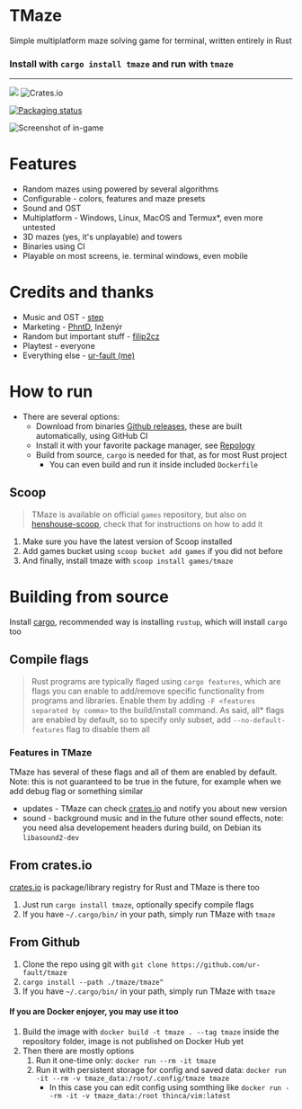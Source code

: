 # TMaze

Simple multiplatform maze solving game for terminal, written entirely in Rust

### Install with `cargo install tmaze` and run with `tmaze`
---

![](https://img.shields.io/crates/d/tmaze)
![Crates.io](https://img.shields.io/crates/v/tmaze)

[![Packaging status](https://repology.org/badge/vertical-allrepos/tmaze.svg)](https://repology.org/project/tmaze/versions)

![Screenshot of in-game](https://github.com/ur-fault/tmaze/blob/master/readme_assets/screenshot_ingame.png?raw=true)

# Features

- Random mazes using powered by several algorithms
- Configurable - colors, features and maze presets
- Sound and OST
- Multiplatform - Windows, Linux, MacOS and Termux\*, even more untested
- 3D mazes (yes, it's unplayable) and towers
- Binaries using CI
- Playable on most screens, ie. terminal windows, even mobile


# Credits and thanks
- Music and OST - [step](https://github.com/StepGamesOfficial)
- Marketing - [PhntD](https://github.com/PhntD), Inženýr
- Random but important stuff - [filip2cz](https://github.com/filip2cz/)
- Playtest - everyone
- Everything else - [ur-fault (me)](https://github.com/ur-fault)


# How to run
- There are several options:
    - Download from binaries [Github releases](https://github.com/ur-fault/TMaze/releases/latest), these are built automatically, using GitHub CI
    - Install it with your favorite package manager, see [Repology](https://repology.org/project/tmaze/packages)
    - Build from source, `cargo` is needed for that, as for most Rust project
        - You can even build and run it inside included `Dockerfile`

## Scoop
>TMaze is available on official `games` repository, but also on [henshouse-scoop](https://github.com/henshouse/henshouse-scoop), check that for instructions on how to add it
1. Make sure you have the latest version of Scoop installed
2. Add games bucket using `scoop bucket add games` if you did not before
3. And finally, install tmaze with `scoop install games/tmaze`

# Building from source
Install [cargo](https://github.com/rust-lang/cargo), recommended way is installing `rustup`, which will install `cargo` too

## Compile flags
>Rust programs are typically flaged using `cargo features`, which are flags you can enable to add/remove specific functionality from programs and libraries. Enable them by adding `-F <features separated by comma>` to the build/install command. As said, all\* flags are enabled by default, so to specify only subset, add `--no-default-features` flag to disable them all

### Features in TMaze
TMaze has several of these flags and all of them are enabled by default. Note: this is not guaranteed to be true in the future, for example when we add debug flag or something similar

- updates - TMaze can check [crates.io](https://crates.io) and notify you about new version
- sound - background music and in the future other sound effects, note: you need alsa developement headers during build, on Debian its `libasound2-dev`

## From crates.io
[crates.io](https://crates.io) is package/library registry for Rust and TMaze is there too
1. Just run `cargo install tmaze`, optionally specify compile flags
1. If you have `~/.cargo/bin/` in your path, simply run TMaze with `tmaze`

## From Github
1. Clone the repo using git with `git clone https://github.com/ur-fault/tmaze`
1. `cargo install --path ./tmaze/tmaze^`
1. If you have `~/.cargo/bin/` in your path, simply run TMaze with `tmaze`

#### If you are Docker enjoyer, you may use it too
1. Build the image with `docker build -t tmaze . --tag tmaze` inside the repository folder, image is not published on Docker Hub yet
1. Then there are mostly options
    1. Run it one-time only: `docker run --rm -it tmaze`
    1. Run it with persistent storage for config and saved data: `docker run -it --rm -v tmaze_data:/root/.config/tmaze tmaze`
        - In this case you can edit config using somthing like `docker run --rm -it -v tmaze_data:/root thinca/vim:latest`
